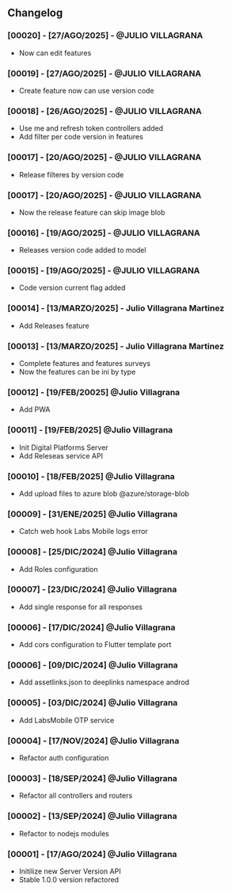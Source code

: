 ## Changelog

### [00020] - [27/AGO/2025] - @JULIO VILLAGRANA
- Now can edit features

### [00019] - [27/AGO/2025] - @JULIO VILLAGRANA
- Create feature now can use version code

### [00018] - [26/AGO/2025] - @JULIO VILLAGRANA
- Use me and refresh token controllers added
- Add filter per code version in features

### [00017] - [20/AGO/2025] - @JULIO VILLAGRANA
- Release filteres by version code

### [00017] - [20/AGO/2025] - @JULIO VILLAGRANA
- Now the release feature can skip image blob

### [00016] - [19/AGO/2025] - @JULIO VILLAGRANA
- Releases version code added to model

### [00015] - [19/AGO/2025] - @JULIO VILLAGRANA
- Code version current flag added

### [00014] - [13/MARZO/2025] - Julio Villagrana Martinez
- Add Releases feature

### [00013] - [13/MARZO/2025] - Julio Villagrana Martinez
- Complete features and features surveys
- Now the features can be ini by type

### [00012] - [19/FEB/20025] @Julio Villagrana
- Add PWA

### [00011] - [19/FEB/2025] @Julio Villagrana
- Init Digital Platforms Server
- Add Releseas service API

### [00010] - [18/FEB/2025] @Julio Villagrana
- Add upload files to azure blob @azure/storage-blob

### [00009] - [31/ENE/2025] @Julio Villagrana
- Catch web hook Labs Mobile logs error

### [00008] - [25/DIC/2024] @Julio Villagrana
- Add Roles configuration

### [00007] - [23/DIC/2024] @Julio Villagrana
- Add single response for all responses

### [00006] - [17/DIC/2024] @Julio Villagrana
- Add cors configuration to Flutter template port

### [00006] - [09/DIC/2024] @Julio Villagrana
- Add assetlinks.json to deeplinks namespace androd

### [00005] - [03/DIC/2024] @Julio Villagrana
- Add LabsMobile OTP service

### [00004] - [17/NOV/2024] @Julio Villagrana
- Refactor auth configuration

### [00003] - [18/SEP/2024] @Julio Villagrana
- Refactor all controllers and routers

### [00002] - [13/SEP/2024] @Julio Villagrana
- Refactor to nodejs modules

### [00001] - [17/AGO/2024] @Julio Villagrana
 - Initilize new Server Version API
 - Stable 1.0.0 version refactored
